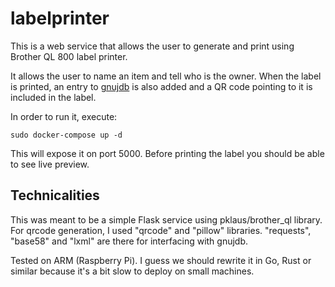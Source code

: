 # labelprinter

This is a web service that allows the user to generate and print using Brother QL 800 label printer.

It allows the user to name an item and tell who is the owner.
When the label is printed, an entry to [gnujdb](https://g.hs-ldz.pl/) is also added and a QR code
pointing to it is included in the label.

In order to run it, execute:

```
sudo docker-compose up -d
```

This will expose it on port 5000. Before printing the label you should be able to see live preview.

## Technicalities

This was meant to be a simple Flask service using pklaus/brother_ql library. 
For qrcode generation, I used "qrcode" and "pillow" libraries.
"requests", "base58" and "lxml" are there for interfacing with gnujdb.

Tested on ARM (Raspberry Pi). I guess we should rewrite it in Go, Rust or similar because it's a bit
slow to deploy on small machines.

